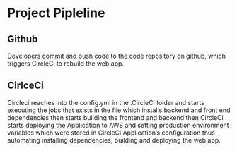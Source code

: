 # Project Pipleline

## Github

Developers commit and push code to the code repository on github, which triggers CircleCi to rebuild the web app.

## CirlceCi

Circleci reaches into the config.yml in the .CircleCi folder and starts executing the jobs that exists in the file which installs backend and front end dependencies then starts building the frontend and backend then CircleCi starts deploying the Application to AWS and setting production environment variables which were stored in CircleCi Application’s configuration thus automating installing dependencies, building and deploying the web app.
